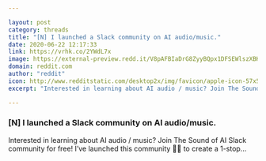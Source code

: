 ```yaml
---

layout: post
category: threads
title: "[N] I launched a Slack community on AI audio/music."
date: 2020-06-22 12:17:33
link: https://vrhk.co/2YWdL7x
image: https://external-preview.redd.it/V8pAFBIaDrG8ZyyBQpx1DFSEWlszXBK21SoAxl0RAhc.jpg?width=480&height=251.308900524&auto=webp&crop=480:251.308900524,smart&s=1a67ec9a2ece366291166b069944ae61374abf92
domain: reddit.com
author: "reddit"
icon: http://www.redditstatic.com/desktop2x/img/favicon/apple-icon-57x57.png
excerpt: "Interested in learning about AI audio / music? Join The Sound of AI Slack community for free! I’ve launched this community :rocket::rocket: to create a 1-stop..."

---
```


### [N] I launched a Slack community on AI audio/music.

Interested in learning about AI audio / music? Join The Sound of AI Slack community for free! I’ve launched this community :rocket::rocket: to create a 1-stop...